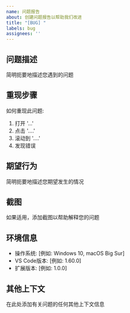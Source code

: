 ```yaml
---
name: 问题报告
about: 创建问题报告以帮助我们改进
title: "[BUG] "
labels: bug
assignees: ''
---
```


## 问题描述
简明扼要地描述您遇到的问题

## 重现步骤
如何重现此问题:
1. 打开 '...'
2. 点击 '....'
3. 滚动到 '....'
4. 发现错误

## 期望行为
简明扼要地描述您期望发生的情况

## 截图
如果适用，添加截图以帮助解释您的问题

## 环境信息
 - 操作系统: [例如: Windows 10, macOS Big Sur]
 - VS Code版本: [例如: 1.60.0]
 - 扩展版本: [例如: 1.0.0]

## 其他上下文
在此处添加有关问题的任何其他上下文信息
